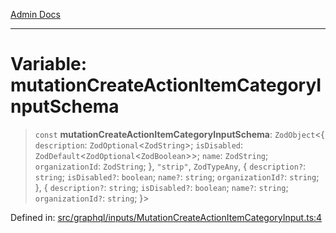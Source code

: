 [Admin Docs](/)

***

# Variable: mutationCreateActionItemCategoryInputSchema

> `const` **mutationCreateActionItemCategoryInputSchema**: `ZodObject`\<\{ `description`: `ZodOptional`\<`ZodString`\>; `isDisabled`: `ZodDefault`\<`ZodOptional`\<`ZodBoolean`\>\>; `name`: `ZodString`; `organizationId`: `ZodString`; \}, `"strip"`, `ZodTypeAny`, \{ `description?`: `string`; `isDisabled?`: `boolean`; `name?`: `string`; `organizationId?`: `string`; \}, \{ `description?`: `string`; `isDisabled?`: `boolean`; `name?`: `string`; `organizationId?`: `string`; \}\>

Defined in: [src/graphql/inputs/MutationCreateActionItemCategoryInput.ts:4](https://github.com/gautam-divyanshu/talawa-api/blob/22f85ff86fcf5f38b53dcdb9fe90ab33ea32d944/src/graphql/inputs/MutationCreateActionItemCategoryInput.ts#L4)
